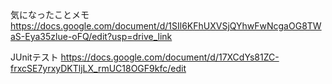 気になったことメモ
https://docs.google.com/document/d/1SIl6KFhUXVSjQYhwFwNcgaOG8TWaS-Eya35zlue-oFQ/edit?usp=drive_link


JUnitテスト
https://docs.google.com/document/d/17XCdYs81ZC-frxcSE7yrxyDKTljLX_rmUC18OGF9kfc/edit